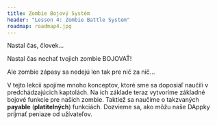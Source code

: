 ```yaml
---
title: Zombie Bojový Systém
header: "Lesson 4: Zombie Battle System"
roadmap: roadmap4.jpg
---
```


Nastal čas, človek...

Nastal čas nechať tvojich zombie BOJOVAŤ!

Ale zombie zápasy sa nedejú len tak pre nič za nič...

V tejto lekcii spojíme mnoho konceptov, ktoré sme sa doposiaľ naučili v predchádzajúcich kaptolách. Na ich základe teraz vytvoríme základné bojové funkcie pre našich zombie. Taktiež sa naučíme o takzvaných **payable** (**platitelných**) funkciách. Dozvieme sa, ako môžu naše DAppky príjmať peniaze od užívateľov.
